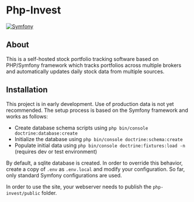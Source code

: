 # Php-Invest
[![Symfony](https://github.com/matthiasstraka/php-invest/actions/workflows/symfony.yml/badge.svg)](https://github.com/matthiasstraka/php-invest/actions/workflows/symfony.yml)

## About
This is a self-hosted stock portfolio tracking software based on PHP/Symfony framework which tracks portfolios across multiple brokers and automatically updates daily stock data from multiple sources.

## Installation
This project is in early development.
Use of production data is not yet recommended.
The setup process is based on the Symfony framework and works as follows:

* Create database schema scripts using `php bin/console doctrine:database:create`
* Initialize the database using `php bin/console doctrine:schema:create`
* Populate initial data using `php bin/console doctrine:fixtures:load -n` (requires dev or test environment)

By default, a sqlite database is created. In order to override this behavior, create a copy of `.env` as `.env.local` and modify your configuration.
So far, only standard Symfony configurations are used.

In order to use the site, your webserver needs to publish the `php-invest/public` folder.
